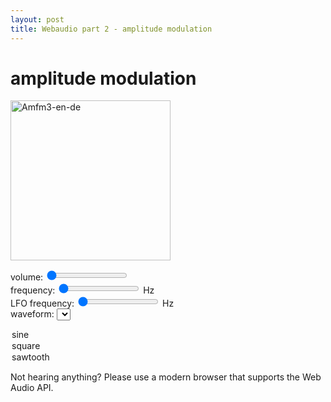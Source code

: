 ```yaml
---
layout: post
title: Webaudio part 2 - amplitude modulation
---
```

# amplitude modulation
<a title="By Berserkerus (Own work) [CC BY-SA 2.5 (http://creativecommons.org/licenses/by-sa/2.5)], via Wikimedia Commons" href="http://commons.wikimedia.org/wiki/File%3AAmfm3-en-de.gif"><img width="256" alt="Amfm3-en-de" src="//upload.wikimedia.org/wikipedia/commons/a/a4/Amfm3-en-de.gif"/></a>

volume:
<input id="volume" type="range" min="0" max="100" value="0">
<span id="volumex"></span><br>
frequency:
<input id="oscfreq" type="range" min="200" max="5000" value="200">
<span id="oscfreqx"></span> Hz<br>
LFO frequency:
<input id="lfofreq" type="range" min="1" max="250" value="1">
<span id="lfofreqx"></span> Hz<br>
waveform:
<select id="waveform">
  <option value="sine">sine</option>
  <option value="square">square</option>
  <option value="sawtooth">sawtooth</option>
</select>

Not hearing anything? 
Please use a modern browser that supports the Web Audio API.

<script type="text/javascript">

"use strict";

if (typeof AudioContext != "function" && 
  typeof webkitAudioContext == "function") {
  window.AudioContext = webkitAudioContext;
}

window.onload = function () {
  var context = new AudioContext();
  var osc1 = context.createOscillator();
  var lfo1 = context.createOscillator();
  var gain1 = context.createGain();
  var gain2 = context.createGain();

  osc1.connect(gain1);
  gain1.connect(gain2);
  gain2.connect(context.destination);
  lfo1.connect(gain1.gain);

  gain1.gain.value = 1; //dc offset
  osc1.start(0);
  lfo1.start(0);

  document.getElementById("volume").onchange = function () {
    gain2.gain.value = this.value / 100;
    document.getElementById("volumex").innerHTML = this.value;
  };
  document.getElementById("oscfreq").onchange = function () {    
    osc1.frequency.setValueAtTime(this.value, context.currentTime);
    document.getElementById("oscfreqx").innerHTML = this.value;
  };
  document.getElementById("lfofreq").onchange = function () {    
    lfo1.frequency.setValueAtTime(this.value, context.currentTime);
    document.getElementById("lfofreqx").innerHTML = this.value;
  };
  document.getElementById("waveform").onchange = function () {
    osc1.type = this.value;
  };

  document.getElementById("volume").onchange();
  document.getElementById("oscfreq").onchange();
  document.getElementById("lfofreq").onchange();  
};

</script>